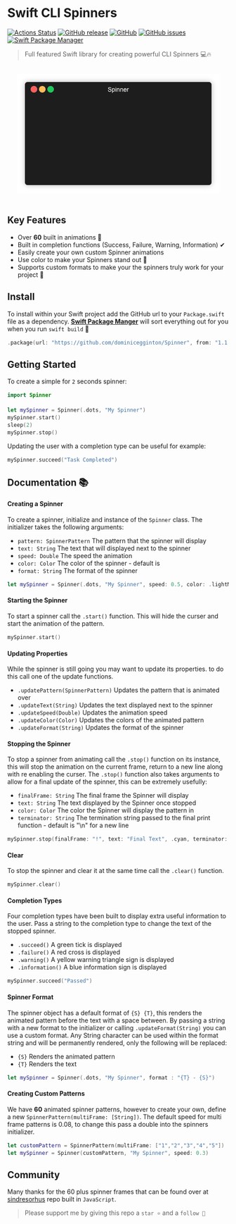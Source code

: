# Swift CLI Spinners
[![Actions Status](https://github.com/dominicegginton/spinner/workflows/Testing/badge.svg)](https://github.com/dominicegginton/spinner/actions)
[![GitHub release](https://img.shields.io/github/release/dominicegginton/spinner.svg)](https://github.com/dominicegginton/Spinner/releases)
[![GitHub](https://img.shields.io/github/license/dominicegginton/spinner.svg)](https://github.com/dominicegginton/Spinner/blob/master/LICENSE)
[![GitHub issues](https://img.shields.io/github/issues/dominicegginton/Spinner.svg)](https://github.com/dominicegginton/Spinner/issues)
[![Swift Package Manager](https://img.shields.io/badge/Swift%20Package%20Manager-Compatible%20-green.svg)](https://swift.org/package-manager/)
> Full featured Swift library for creating powerful CLI Spinners 💻🔥

<p align="center">
	<br>
	<img src="https://raw.githubusercontent.com/dominicegginton/Spinner/master/Assets/demo.gif">
	<br>
	<br>
</p>

## Key Features
- Over ****60**** built in animations 🤩
- Built in completion functions (Success, Failure, Warning, Information) ✔
- Easily create your own custom Spinner animations 
- Use color to make your Spinners stand out 🎨
- Supports custom formats to make your the spinners truly work for your project 📐

## Install 
To install within your Swift project add the GitHub url to your `Package.swift` file as a dependency. 
[**Swift Package Manger**](https://swift.org/package-manager/) will sort everything out for you when you run `swift build` 💪
``` swift
.package(url: "https://github.com/dominicegginton/Spinner", from: "1.1.3")
```

## Getting Started
To create a simple for `2` seconds spinner:
``` swift
import Spinner

let mySpinner = Spinner(.dots, "My Spinner")
mySpinner.start()
sleep(2)
mySpinner.stop()
```

Updating the user with a completion type can be useful for example:
``` swift
mySpinner.succeed("Task Completed")
```
## Documentation 📚

#### Creating a Spinner
To create a spinner, initialize and instance of the `Spinner` class. The initializer takes the following arguments:
- `pattern: SpinnerPattern` The pattern that the spinner will display
- `text: String` The text that will displayed next to the spinner
- `speed: Double` The speed the animation
- `color: Color` The color of the spinner - default is
- `format: String` The format of the spinner

``` swift
let mySpinner = Spinner(.dots, "My Spinner", speed: 0.5, color: .lightMagenta, format : "{S} {T}")
```
#### Starting the Spinner
To start a spinner call the `.start()` function. This will hide the curser and start the animation of the pattern.
``` swift
mySpinner.start()
```
#### Updating Properties
While the spinner is still going you may want to update its properties. to do this call one of the update functions.
- `.updatePattern(SpinnerPattern)` Updates the pattern that is animated over
- `.updateText(String)` Updates the text displayed next to the spinner
- `.updateSpeed(Double)` Updates the animation speed
- `.updateColor(Color)` Updates the colors of the animated pattern
- `.updateFormat(String)` Updates the format of the spinner
#### Stopping the Spinner
To stop a spinner from animating call the `.stop()` function on its instance, this will stop the animation on the current frame, return to a new line along with re enabling the curser. The `.stop()` function also takes arguments to allow for a final update of the spinner, this can be extremely usefully: 
- `finalFrame: String` The final frame the Spinner will display
- `text: String` The text displayed by the Spinner once stopped
- `color: Color` The color the Spinner will display the pattern in
- `terminator: String` The termination string passed to the final print function - default is "\n" for a new line
``` swift
mySpinner.stop(finalFrame: "!", text: "Final Text", .cyan, terminator: "\n")
``` 
#### Clear
To stop the spinner and clear it at the same time call the `.clear()` function.
``` swift
mySpinner.clear()
```
#### Completion Types
Four completion types have been built to display extra useful information to the user. Pass a string to the completion type to change the text of the stopped spinner. 
- `.succeed()` A green tick is displayed
- `.failure()` A red cross is displayed
- `.warning()` A yellow warning triangle sign is displayed 
- `.information()` A blue information sign is displayed
``` swift
mySpinner.succeed("Passed")
```
#### Spinner Format
The spinner object has a default format of `{S} {T}`, this renders the animated pattern before the text with a space between. By passing a string with a new format to the initializer or calling `.updateFormat(String)` you can use a custom format. Any String character can be used within the format string and will be permanently rendered, only the following will be replaced:
- `{S}` Renders the animated pattern
- `{T}` Renders the text
``` swift
let mySpinner = Spinner(.dots, "My Spinner", format : "{T} - {S}")
```
#### Creating Custom Patterns
We have **60** animated spinner patterns, however to create your own, define a new `SpinnerPattern(multiFrame: [String])`. The default speed for multi frame patterns is 0.08, to change this pass a double into the spinners initializer.
``` swift
let customPattern = SpinnerPattern(multiFrame: ["1","2","3","4","5"])
let mySpinner = Spinner(customPattern, "My Spinner", speed: 0.3)
```
## Community
Many thanks for the 60 plus spinner frames that can be found over at [sindresorhus](https://github.com/sindresorhus/cli-spinners) repo built in `JavaScript`.

> Please support me by giving this repo a `star ⭐️`  and a `follow 👀`
